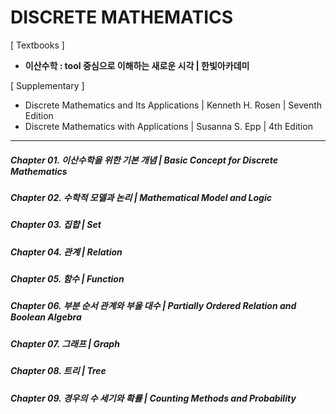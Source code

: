 # DISCRETE MATHEMATICS

[ Textbooks ]  
* **이산수학 : tool 중심으로 이해하는 새로운 시각 | 한빛아카데미**  

[ Supplementary ]  
* Discrete Mathematics and Its Applications | Kenneth H. Rosen | Seventh Edition  
* Discrete Mathematics with Applications | Susanna S. Epp | 4th Edition   

---

##### Chapter 01. 이산수학을 위한 기본 개념 | Basic Concept for Discrete Mathematics  
##### Chapter 02. 수학적 모델과 논리 | Mathematical Model and Logic  
##### Chapter 03. 집합 | Set  
##### Chapter 04. 관계 | Relation  
##### Chapter 05. 함수 | Function  
##### Chapter 06. 부분 순서 관계와 부울 대수 | Partially Ordered Relation and Boolean Algebra  
##### Chapter 07. 그래프 | Graph  
##### Chapter 08. 트리 | Tree  
##### Chapter 09. 경우의 수 세기와 확률 | Counting Methods and Probability  
